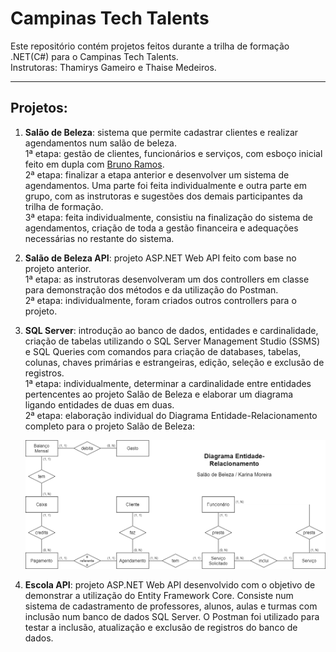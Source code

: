 # Campinas Tech Talents

Este repositório contém projetos feitos durante a trilha de formação .NET(C#) para o Campinas Tech Talents.  
Instrutoras: Thamirys Gameiro e Thaise Medeiros.

---

## Projetos:

1. **Salão de Beleza**: sistema que permite cadastrar clientes e realizar agendamentos num salão de beleza.  
   1ª etapa: gestão de clientes, funcionários e serviços, com esboço inicial feito em dupla com [Bruno Ramos](https://github.com/B-ramos).  
   2ª etapa: finalizar a etapa anterior e desenvolver um sistema de agendamentos. Uma parte foi feita individualmente e outra parte em grupo, com as instrutoras e sugestões dos demais participantes da trilha de formação.  
   3ª etapa: feita individualmente, consistiu na finalização do sistema de agendamentos, criação de toda a gestão financeira e adequações necessárias no restante do sistema.

2. **Salão de Beleza API**: projeto ASP.NET Web API feito com base no projeto anterior.  
   1ª etapa: as instrutoras desenvolveram um dos controllers em classe para demonstração dos métodos e da utilização do Postman.  
   2ª etapa: individualmente, foram criados outros controllers para o projeto.

3. **SQL Server**: introdução ao banco de dados, entidades e cardinalidade, criação de tabelas utilizando o SQL Server Management Studio (SSMS) e SQL Queries com comandos para criação de databases, tabelas, colunas, chaves primárias e estrangeiras, edição, seleção e exclusão de registros.  
   1ª etapa: individualmente, determinar a cardinalidade entre entidades pertencentes ao projeto Salão de Beleza e elaborar um diagrama ligando entidades de duas em duas.  
   2ª etapa: elaboração individual do Diagrama Entidade-Relacionamento completo para o projeto Salão de Beleza:

   ![Diagrama ER](diagrama/DiagramaEntidadeRelacionamento.png)

4. **Escola API**: projeto ASP.NET Web API desenvolvido com o objetivo de demonstrar a utilização do Entity Framework Core. Consiste num sistema de cadastramento de professores, alunos, aulas e turmas com inclusão num banco de dados SQL Server. O Postman foi utilizado para testar a inclusão, atualização e exclusão de registros do banco de dados.

